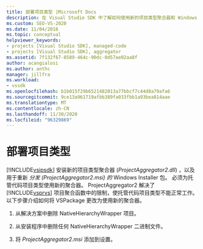 ```yaml
---
title: 部署项目类型 |Microsoft Docs
description: 在 Visual Studio SDK 中了解如何使用新的项目类型聚合器和 Windows Installer 包来部署托管代码项目类型。
ms.custom: SEO-VS-2020
ms.date: 11/04/2016
ms.topic: conceptual
helpviewer_keywords:
- projects [Visual Studio SDK], managed-code
- projects [Visual Studio SDK], aggregator
ms.assetid: 7f132f67-8589-464c-90dc-0d57ae02aa8f
author: acangialosi
ms.author: anthc
manager: jillfra
ms.workload:
- vssdk
ms.openlocfilehash: b1b015f29b6521482013a77bbcf7c44d8a79afa6
ms.sourcegitcommit: 9ce13a961719afbb389fa033fbb1a93bea814aae
ms.translationtype: MT
ms.contentlocale: zh-CN
ms.lasthandoff: 11/30/2020
ms.locfileid: "96329869"
---
```

# <a name="deploy-project-types"></a>部署项目类型
[!INCLUDE[vsipsdk](../../extensibility/includes/vsipsdk_md.md)] 安装新的项目类型聚合器 (*ProjectAggregator2.dll*) ，以及用于重新 *分发 (ProjectAggregator2.msi) 的* Windows Installer 包。 必须为托管代码项目类型使用新的聚合器。 ProjectAggregator2 解决了 [!INCLUDE[vsprvs](../../code-quality/includes/vsprvs_md.md)] 项目聚合函数中的限制，使托管代码项目类型不能正常工作。 以下步骤介绍如何将 VSPackage 更改为使用新的聚合器。

1. 从解决方案中删除 NativeHierarchyWrapper 项目。

2. 从安装程序中删除任何 NativeHierarchyWrapper 二进制文件。

3. 将 *ProjectAggregator2.msi* 添加到设置。
